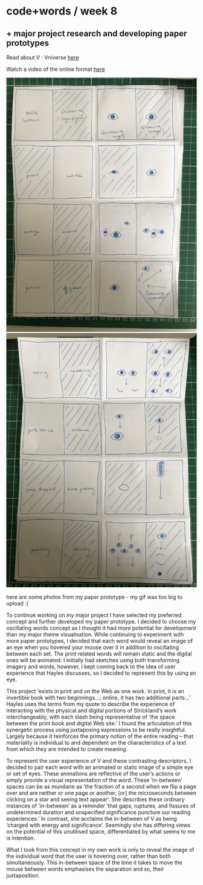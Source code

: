 # code+words / week 8

## + major project research and developing paper prototypes

Read about V : Vniverse [here](http://www.stephaniestrickland.com/vniverse)

Watch a video of the online format [here](https://www.youtube.com/watch?v=TYT_5nD7zt8)

<img src="IMG_3190.jpeg">
<img src="IMG_3191.jpeg">

here are some photos from my paper prototype - my gif was too big to upload :(

To continue working on my major project I have selected my preferred concept and further developed my paper prototype. I decided to choose my oscillating words concept as I thought it had more potential for development than my major theme visualisation. While continuing to experiment with more paper prototypes, I decided that each word would reveal an image of an eye when you hovered your mouse over it in addition to oscillating between each set. The print related words will remain static and the digital ones will be animated. I initially had sketches using both transforming imagery and words, however, I kept coming back to the idea of user experience that Hayles discusses, so I decided to represent this by using an eye. 

This project ‘exists in print and on the Web as one work. In print, it is an invertible book with two beginnings…; online, it has two additional parts...’ Hayles uses the terms from my quote to describe the experience of interacting with the physical and digital portions of Strickland’s work interchangeably, with each slash being representative of ‘the space between the print book and digital Web site.’ I found the articulation of this synergetic process using juxtaposing expressions to be really insightful. Largely because it reinforces the primary notion of the entire reading – that materiality is individual to and dependent on the characteristics of a text from which they are intended to create meaning. 

To represent the user experience of V and these contrasting descriptors, I decided to pair each word with an animated or static image of a simple eye or set of eyes. These animations are reflective of the user’s actions or simply provide a visual representation of the word. These ‘in-between’ spaces can be as mundane as ‘the fraction of a second when we flip a page over and are neither or one page or another, [or] the microseconds between clicking on a star and seeing text appear’. She describes these ordinary instances of ‘in-between’ as a reminder ‘that gaps, ruptures, and fissures of undetermined duration and unspecified significance puncture our reading experiences.’  In contrast, she acclaims the in-between of V as being ‘charged with energy and significance’. Seemingly she has differing views on the potential of this unutilised space, differentiated by what seems to me is intention. 

What I took from this concept in my own work is only to reveal the image of the individual word that the user is hovering over, rather than both simultaneously. This in-between space of the time it takes to move the mouse between words emphasises the separation and so, their juxtaposition.

